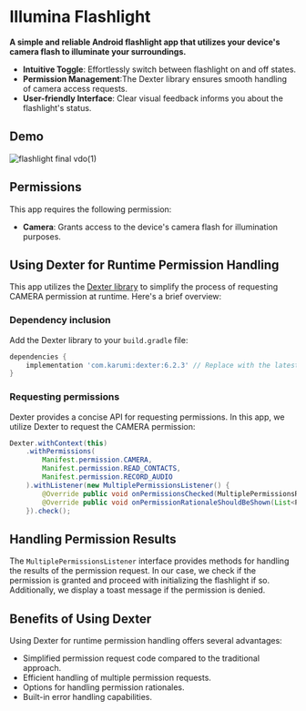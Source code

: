 # Illumina Flashlight

**A simple and reliable Android flashlight app that utilizes your device's camera flash to illuminate your surroundings.**

- **Intuitive Toggle**: Effortlessly switch between flashlight on and off states.
- **Permission Management**:The Dexter library ensures smooth handling of camera access requests.
- **User-friendly Interface**: Clear visual feedback informs you about the flashlight's status.

## Demo

![flashlight final vdo(1)](https://github.com/Ashmit-Gupta/Illumina-Flashlight/assets/124504648/f5334b10-c7e0-47bd-a4bd-38a36c408b62)



## Permissions

This app requires the following permission:

- **Camera**: Grants access to the device's camera flash for illumination purposes.

## Using Dexter for Runtime Permission Handling

This app utilizes the [Dexter library](https://github.com/Karumi/Dexter) to simplify the process of requesting CAMERA permission at runtime. Here's a brief overview:

### Dependency inclusion

Add the Dexter library to your `build.gradle` file:
```gradle
dependencies {
    implementation 'com.karumi:dexter:6.2.3' // Replace with the latest version
}
```

### Requesting permissions

Dexter provides a concise API for requesting permissions. In this app, we utilize Dexter to request the CAMERA permission:
```java
Dexter.withContext(this)
	.withPermissions(
		Manifest.permission.CAMERA,
		Manifest.permission.READ_CONTACTS,
		Manifest.permission.RECORD_AUDIO
	).withListener(new MultiplePermissionsListener() {
	    @Override public void onPermissionsChecked(MultiplePermissionsReport report) {/* ... */}
	    @Override public void onPermissionRationaleShouldBeShown(List<PermissionRequest> permissions, PermissionToken token) {/* ... */}
	}).check();
```


## Handling Permission Results

The `MultiplePermissionsListener` interface provides methods for handling the results of the permission request. In our case, we check if the permission is granted and proceed with initializing the flashlight if so. Additionally, we display a toast message if the permission is denied.

## Benefits of Using Dexter

Using Dexter for runtime permission handling offers several advantages:

- Simplified permission request code compared to the traditional approach.
- Efficient handling of multiple permission requests.
- Options for handling permission rationales.
- Built-in error handling capabilities.
